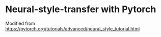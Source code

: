 # Neural-style-transfer with Pytorch

Modified from https://pytorch.org/tutorials/advanced/neural_style_tutorial.html